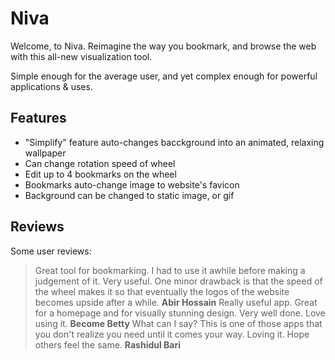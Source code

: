 # Niva
Welcome, to Niva. Reimagine the way you bookmark, and browse the web with this all-new visualization tool.

Simple enough for the average user, and yet complex enough for powerful applications & uses. 

## Features
- "Simplify" feature auto-changes bacckground into an animated, relaxing wallpaper
- Can change rotation speed of wheel
- Edit up to 4 bookmarks on the wheel
- Bookmarks auto-change image to website's favicon
- Background can be changed to static image, or gif

## Reviews
Some user reviews: 
> Great tool for bookmarking. I had to use it awhile before making a judgement of it. Very useful. One minor drawback is that the speed of the wheel makes it so that eventually the logos of the website becomes upside after a while. **Abir Hossain**
> Really useful app. Great for a homepage and for visually stunning design. Very well done. Love using it. **Become Betty**
> What can I say? This is one of those apps that you don't realize you need until it comes your way. Loving it. Hope others feel the same. **Rashidul Bari**
